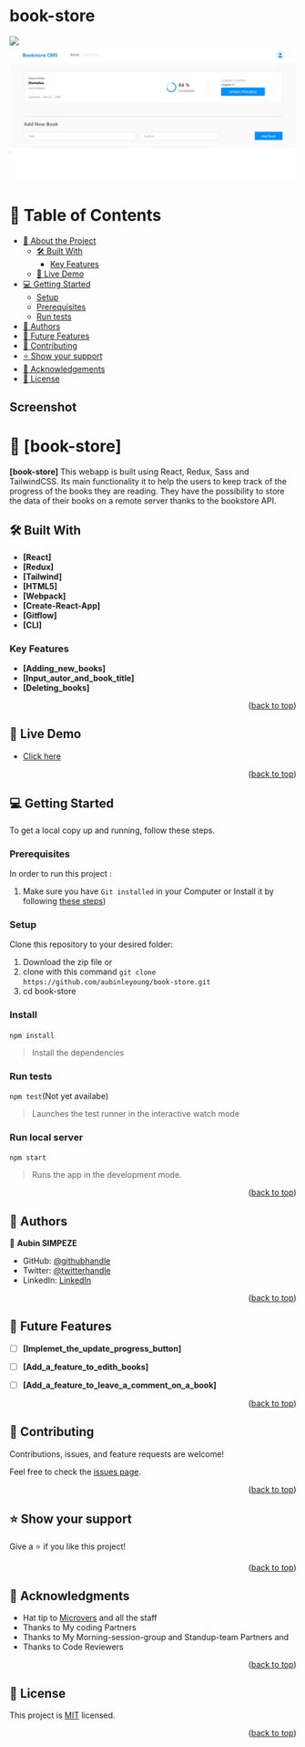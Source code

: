 # book-store

<a name="readme-top"></a>
![](https://img.shields.io/badge/Microverse-blueviolet)
![](./src/assets/images/view.jpg)

# 📗 Table of Contents

- [📖 About the Project](#about-project)
  - [🛠 Built With](#built-with)
    - [Key Features](#key-features)
  - [🚀 Live Demo](#live-demo)
- [💻 Getting Started](#getting-started)
  - [Setup](#setup)
  - [Prerequisites](#prerequisites)
  - [Run tests](#run-tests)
- [👥 Authors](#authors)
- [🔭 Future Features](#future-features)
- [🤝 Contributing](#contributing)
- [⭐️ Show your support](#support)
- [🙏 Acknowledgements](#acknowledgements)
- [📝 License](#license)

## Screenshot

<!-- ![](./screenshot.png) -->

<!-- PROJECT DESCRIPTION -->

# 📖 [book-store] <a name="about-project"></a>

**[book-store]** This webapp is built using React, Redux, Sass and TailwindCSS. Its main functionality it to help the users to keep track of the progress of the books they are reading. They have the possibility to store the data of their books on a remote server thanks to the bookstore API.

## 🛠 Built With <a name="built-with"></a>

- **[React]**
- **[Redux]**
- **[Tailwind]**
- **[HTML5]**
- **[Webpack]**
- **[Create-React-App]**
- **[Gitflow]**
- **[CLI]**

<!-- Features -->

### Key Features <a name="key-features"></a>

- **[Adding_new_books]**
- **[Input_autor_and_book_title]**
- **[Deleting_books]**

<p align="right">(<a href="#readme-top">back to top</a>)</p>

<!-- LIVE DEMO -->

## 🚀 Live Demo <a name="live-demo"></a>


- [Click here](https://book-store-e2yg.onrender.com)

<p align="right">(<a href="#readme-top">back to top</a>)</p>

<!-- GETTING STARTED -->

## 💻 Getting Started <a name="getting-started"></a>

To get a local copy up and running, follow these steps.


### Prerequisites

In order to run this project :

1. Make sure you have `Git installed` in your Computer or Install it by following [these steps](https://git-scm.com/book/en/v2/Getting-Started-Installing-Git))

### Setup

Clone this repository to your desired folder:

1. Download the zip file or 
2. clone with this command `git clone https://github.com/aubinleyoung/book-store.git`
3. cd book-store


### Install

`npm install`

> Install the dependencies

### Run tests

`npm test`(Not yet availabe)

> Launches the test runner in the interactive watch mode

### Run local server

`npm start`

> Runs the app in the development mode.


<p align="right">(<a href="#readme-top">back to top</a>)</p>

<!-- AUTHORS -->

## 👥 Authors <a name="authors"></a>

👤 **Aubin SIMPEZE**

- GitHub: [@githubhandle](https://github.com/aubinleyoung)
- Twitter: [@twitterhandle](https://twitter.com/Aubin_Simpeze)
- LinkedIn: [LinkedIn](https://www.linkedin.com/in/aubin-simpeze-7a5b7a220/)


<p align="right">(<a href="#readme-top">back to top</a>)</p>

<!-- FUTURE FEATURES -->

## 🔭 Future Features <a name="future-features"></a>


- [ ] **[Implemet_the_update_progress_button]**
- [ ] **[Add_a_feature_to_edith_books]**
- [ ] **[Add_a_feature_to_leave_a_comment_on_a_book]**


<p align="right">(<a href="#readme-top">back to top</a>)</p>

<!-- CONTRIBUTING -->

## 🤝 Contributing <a name="contributing"></a>

Contributions, issues, and feature requests are welcome!

Feel free to check the [issues page](https://github.com/aubinleyoung/book-store/issues).

<p align="right">(<a href="#readme-top">back to top</a>)</p>

<!-- SUPPORT -->

## ⭐️ Show your support <a name="support"></a>

Give a ⭐️ if you like this project!

<p align="right">(<a href="#readme-top">back to top</a>)</p>

<!-- ACKNOWLEDGEMENTS -->

## 🙏 Acknowledgments <a name="acknowledgements"></a>

- Hat tip to [Microvers](www.microverse.org)  and all the staff
- Thanks to My coding Partners 
- Thanks to My Morning-session-group and Standup-team Partners and
- Thanks to Code Reviewers


<p align="right">(<a href="#readme-top">back to top</a>)</p>


<!-- LICENSE -->

## 📝 License <a name="license"></a>

This project is [MIT](./LICENSE) licensed.

<p align="right">(<a href="#readme-top">back to top</a>)</p>

